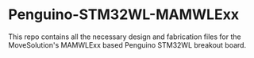 # Penguino-STM32WL-MAMWLExx
This repo contains all the necessary design and fabrication files for the MoveSolution's MAMWLExx based Penguino STM32WL breakout board.
